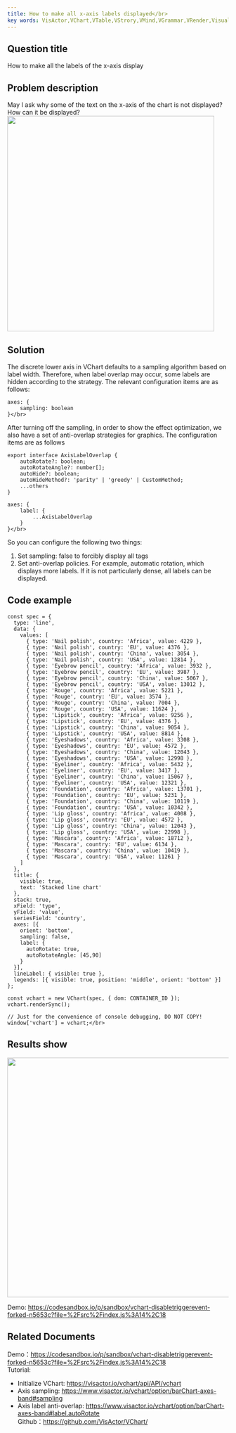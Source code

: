 ```yaml
---
title: How to make all x-axis labels displayed</br>
key words: VisActor,VChart,VTable,VStrory,VMind,VGrammar,VRender,Visualization,Chart,Data,Table,Graph,Gis,LLM
---
```

## Question title

How to make all the labels of the x-axis display</br>
## Problem description

May I ask why some of the text on the x-axis of the chart is not displayed? How can it be displayed?</br>
<img src='https://cdn.jsdelivr.net/gh/xuanhun/articles/visactor/img/RkdabhcVBoWdb5xCH56cgQPRnEK.gif' alt='' width='471' height='490'>

## Solution

The discrete lower axis in VChart defaults to a sampling algorithm based on label width. Therefore, when label overlap may occur, some labels are hidden according to the strategy. The relevant configuration items are as follows:</br>
```
axes: {
    sampling: boolean
}</br>
```
After turning off the sampling, in order to show the effect optimization, we also have a set of anti-overlap strategies for graphics. The configuration items are as follows</br>
```
export interface AxisLabelOverlap {
    autoRotate?: boolean; 
    autoRotateAngle?: number[]; 
    autoHide?: boolean;
    autoHideMethod?: 'parity' | 'greedy' | CustomMethod; 
    ...others
}

axes: {
    label: {
        ...AxisLabelOverlap
    }
}</br>
```
So you can configure the following two things:</br>
1. Set sampling: false to forcibly display all tags</br>
1. Set anti-overlap policies. For example, automatic rotation, which displays more labels. If it is not particularly dense, all labels can be displayed.</br>
## Code example

```
const spec = {
  type: 'line',
  data: {
    values: [
      { type: 'Nail polish', country: 'Africa', value: 4229 },
      { type: 'Nail polish', country: 'EU', value: 4376 },
      { type: 'Nail polish', country: 'China', value: 3054 },
      { type: 'Nail polish', country: 'USA', value: 12814 },
      { type: 'Eyebrow pencil', country: 'Africa', value: 3932 },
      { type: 'Eyebrow pencil', country: 'EU', value: 3987 },
      { type: 'Eyebrow pencil', country: 'China', value: 5067 },
      { type: 'Eyebrow pencil', country: 'USA', value: 13012 },
      { type: 'Rouge', country: 'Africa', value: 5221 },
      { type: 'Rouge', country: 'EU', value: 3574 },
      { type: 'Rouge', country: 'China', value: 7004 },
      { type: 'Rouge', country: 'USA', value: 11624 },
      { type: 'Lipstick', country: 'Africa', value: 9256 },
      { type: 'Lipstick', country: 'EU', value: 4376 },
      { type: 'Lipstick', country: 'China', value: 9054 },
      { type: 'Lipstick', country: 'USA', value: 8814 },
      { type: 'Eyeshadows', country: 'Africa', value: 3308 },
      { type: 'Eyeshadows', country: 'EU', value: 4572 },
      { type: 'Eyeshadows', country: 'China', value: 12043 },
      { type: 'Eyeshadows', country: 'USA', value: 12998 },
      { type: 'Eyeliner', country: 'Africa', value: 5432 },
      { type: 'Eyeliner', country: 'EU', value: 3417 },
      { type: 'Eyeliner', country: 'China', value: 15067 },
      { type: 'Eyeliner', country: 'USA', value: 12321 },
      { type: 'Foundation', country: 'Africa', value: 13701 },
      { type: 'Foundation', country: 'EU', value: 5231 },
      { type: 'Foundation', country: 'China', value: 10119 },
      { type: 'Foundation', country: 'USA', value: 10342 },
      { type: 'Lip gloss', country: 'Africa', value: 4008 },
      { type: 'Lip gloss', country: 'EU', value: 4572 },
      { type: 'Lip gloss', country: 'China', value: 12043 },
      { type: 'Lip gloss', country: 'USA', value: 22998 },
      { type: 'Mascara', country: 'Africa', value: 18712 },
      { type: 'Mascara', country: 'EU', value: 6134 },
      { type: 'Mascara', country: 'China', value: 10419 },
      { type: 'Mascara', country: 'USA', value: 11261 }
    ]
  },
  title: {
    visible: true,
    text: 'Stacked line chart'
  },
  stack: true,
  xField: 'type',
  yField: 'value',
  seriesField: 'country',
  axes: [{
    orient: 'bottom',
    sampling: false,
    label: {
      autoRotate: true,
      autoRotateAngle: [45,90]
    }
  }],
  lineLabel: { visible: true },
  legends: [{ visible: true, position: 'middle', orient: 'bottom' }]
};

const vchart = new VChart(spec, { dom: CONTAINER_ID });
vchart.renderSync();

// Just for the convenience of console debugging, DO NOT COPY!
window['vchart'] = vchart;</br>
```
## Results show

<img src='https://cdn.jsdelivr.net/gh/xuanhun/articles/visactor/img/X7o7b42W2odlFUxxeAickN1xn0c.gif' alt='' width='979' height='545'>

Demo: https://codesandbox.io/p/sandbox/vchart-disabletriggerevent-forked-n5653c?file=%2Fsrc%2Findex.js%3A14%2C18</br>
## Related Documents

Demo：https://codesandbox.io/p/sandbox/vchart-disabletriggerevent-forked-n5653c?file=%2Fsrc%2Findex.js%3A14%2C18</br>
Tutorial:</br>
*  Initialize VChart: https://visactor.io/vchart/api/API/vchart</br>
*  Axis sampling: https://www.visactor.io/vchart/option/barChart-axes-band#sampling</br>
*  Axis label anti-overlap: https://www.visactor.io/vchart/option/barChart-axes-band#label.autoRotate</br>
Github：https://github.com/VisActor/VChart/</br>



